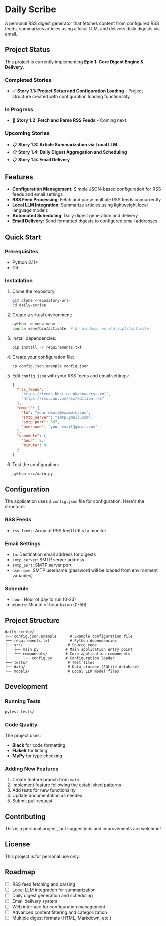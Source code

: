 # Daily Scribe

A personal RSS digest generator that fetches content from configured RSS feeds, summarizes articles using a local LLM, and delivers daily digests via email.

## Project Status

This project is currently implementing **Epic 1: Core Digest Engine & Delivery**.

### Completed Stories
- ✅ **Story 1.1: Project Setup and Configuration Loading** - Project structure created with configuration loading functionality

### In Progress
- 🔄 **Story 1.2: Fetch and Parse RSS Feeds** - Coming next

### Upcoming Stories
- 📋 **Story 1.3: Article Summarization via Local LLM**
- 📋 **Story 1.4: Daily Digest Aggregation and Scheduling**
- 📋 **Story 1.5: Email Delivery**

## Features

- **Configuration Management**: Simple JSON-based configuration for RSS feeds and email settings
- **RSS Feed Processing**: Fetch and parse multiple RSS feeds concurrently
- **Local LLM Integration**: Summarize articles using lightweight local language models
- **Automated Scheduling**: Daily digest generation and delivery
- **Email Delivery**: Send formatted digests to configured email addresses

## Quick Start

### Prerequisites

- Python 3.11+
- Git

### Installation

1. Clone the repository:
   ```bash
   git clone <repository-url>
   cd daily-scribe
   ```

2. Create a virtual environment:
   ```bash
   python -m venv venv
   source venv/bin/activate  # On Windows: venv\Scripts\activate
   ```

3. Install dependencies:
   ```bash
   pip install -r requirements.txt
   ```

4. Create your configuration file:
   ```bash
   cp config.json.example config.json
   ```

5. Edit `config.json` with your RSS feeds and email settings:
   ```json
   {
     "rss_feeds": [
       "https://feeds.bbci.co.uk/news/rss.xml",
       "https://rss.cnn.com/rss/edition.rss"
     ],
     "email": {
       "to": "your-email@example.com",
       "smtp_server": "smtp.gmail.com",
       "smtp_port": 587,
       "username": "your-email@gmail.com"
     },
     "schedule": {
       "hour": 8,
       "minute": 0
     }
   }
   ```

6. Test the configuration:
   ```bash
   python src/main.py
   ```

## Configuration

The application uses a `config.json` file for configuration. Here's the structure:

### RSS Feeds
- `rss_feeds`: Array of RSS feed URLs to monitor

### Email Settings
- `to`: Destination email address for digests
- `smtp_server`: SMTP server address
- `smtp_port`: SMTP server port
- `username`: SMTP username (password will be loaded from environment variables)

### Schedule
- `hour`: Hour of day to run (0-23)
- `minute`: Minute of hour to run (0-59)

## Project Structure

```
daily-scribe/
├── config.json.example      # Example configuration file
├── requirements.txt         # Python dependencies
├── src/                    # Source code
│   ├── main.py            # Main application entry point
│   └── components/        # Core application components
│       └── config.py      # Configuration loader
├── tests/                  # Test files
├── data/                   # Data storage (SQLite database)
└── models/                 # Local LLM model files
```

## Development

### Running Tests

```bash
pytest tests/
```

### Code Quality

The project uses:
- **Black** for code formatting
- **Flake8** for linting
- **MyPy** for type checking

### Adding New Features

1. Create feature branch from `main`
2. Implement feature following the established patterns
3. Add tests for new functionality
4. Update documentation as needed
5. Submit pull request

## Contributing

This is a personal project, but suggestions and improvements are welcome!

## License

This project is for personal use only.

## Roadmap

- [ ] RSS feed fetching and parsing
- [ ] Local LLM integration for summarization
- [ ] Daily digest generation and scheduling
- [ ] Email delivery system
- [ ] Web interface for configuration management
- [ ] Advanced content filtering and categorization
- [ ] Multiple digest formats (HTML, Markdown, etc.) 